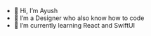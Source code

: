 - 👋 Hi, I’m Ayush
- 👀 I’m a Designer who also know how to code
- 🌱 I’m currently learning React and SwiftUI
